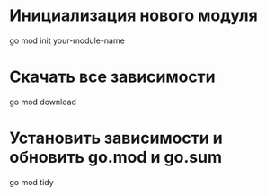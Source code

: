 # Инициализация нового модуля
go mod init your-module-name

# Скачать все зависимости
go mod download

# Установить зависимости и обновить go.mod и go.sum
go mod tidy